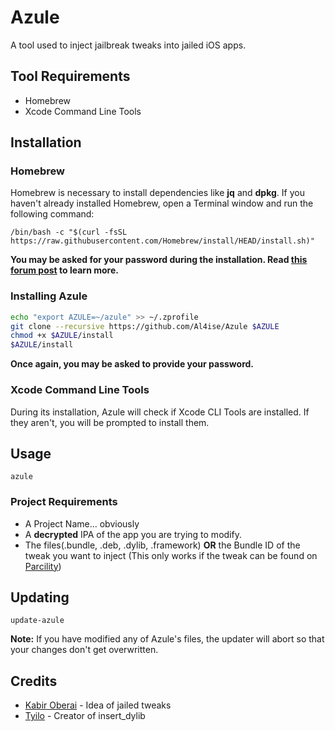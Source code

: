 # Azule

A tool used to inject jailbreak tweaks into jailed iOS apps.

## Tool Requirements
* Homebrew
* Xcode Command Line Tools

## Installation

### Homebrew

Homebrew is necessary to install dependencies like **jq** and **dpkg**. If you haven't already installed Homebrew, open a Terminal window and run the following command:

```
/bin/bash -c "$(curl -fsSL https://raw.githubusercontent.com/Homebrew/install/HEAD/install.sh)"
```
**You may be asked for your password during the installation. Read [this forum post](https://discourse.brew.sh/t/password-when-installing-homebrew/226/2) to learn more.**

### Installing Azule

```zsh
echo "export AZULE=~/azule" >> ~/.zprofile
git clone --recursive https://github.com/Al4ise/Azule $AZULE
chmod +x $AZULE/install
$AZULE/install
```
**Once again, you may be asked to provide your password.**

### Xcode Command Line Tools
During its installation, Azule will check if Xcode CLI Tools are installed. If they aren't, you will be prompted to install them.

## Usage
```
azule
```
### Project Requirements
* A Project Name... obviously
* A **decrypted** IPA of the app you are trying to modify.
* The files(.bundle, .deb, .dylib, .framework) **OR** the Bundle ID of the tweak you want to inject (This only works if the tweak can be found on [Parcility](https://parcility.co))

## Updating
```
update-azule
```
**Note:** If you have modified any of Azule's files, the updater will abort so that your changes don't get overwritten.

## Credits

* [Kabir Oberai](https://github.com/kabiroberai/theos-jailed) - Idea of jailed tweaks
* [Tyilo](https://github.com/Tyilo/insert_dylib) - Creator of insert_dylib
